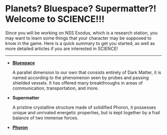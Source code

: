 # Planets? Bluespace? Supermatter?! Welcome to SCIENCE!!!

Since you will be working on NSS Exodus, which is a research station, you may want to learn some things that your character may be supposed to know in the game. Here is a quick summary to get you started, as well as more detailed articles if you are interested in SCIENCE!
***

- [**Bluespace**](https://baystation12.net/lore/Bluespace)

	A parallel dimension to our own that consists entirely of Dark Matter, it is named according to the phenomenon seen by probes and passing shielded vessels. It has offered many breakthroughs in areas of communication, transportation, and more.
    
- **Supermatter**

	A pristine crystalline structure made of solidified Phoron, it possesses unique and unrivaled energetic properties, but is kept together by a frail balance of two immense forces.
    
- [**Phoron**](https://baystation12.net/lore/Phoron)